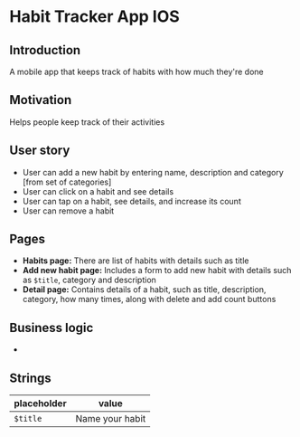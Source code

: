 #  Habit Tracker App IOS

## Introduction
A mobile app that keeps track of habits with how much they're done

## Motivation
Helps people keep track of their activities

## User story
- User can add a new habit by entering name, description and category [from set of categories]
- User can click on a habit and see details
- User can tap on a habit, see details, and increase its count
- User can remove a habit

## Pages
- **Habits page:** There are list of habits with details such as title
- **Add new habit page:** Includes a form to add new habit with details such as `$title`, category and description
- **Detail page:** Contains details of a habit, such as title, description, category, how many times, along with delete and add count buttons 

## Business logic
- 

## Strings
| placeholder  | value  |
|---|---|
| `$title`  | Name your habit  |

